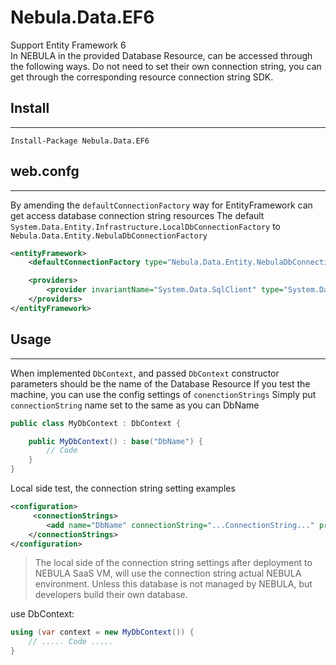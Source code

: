 Nebula.Data.EF6
================

Support Entity Framework 6  
In NEBULA in the provided Database Resource, can be accessed through the following ways.
Do not need to set their own connection string, you can get through the corresponding resource connection string SDK.  

## Install
----------------

	Install-Package Nebula.Data.EF6

## web.confg
----------------

By amending the `defaultConnectionFactory` way for EntityFramework can get access database connection string resources
The default `System.Data.Entity.Infrastructure.LocalDbConnectionFactory` to `Nebula.Data.Entity.NebulaDbConnectionFactory`  

```xml
<entityFramework>
    <defaultConnectionFactory type="Nebula.Data.Entity.NebulaDbConnectionFactory, Nebula.Data.Entity" />

    <providers>
        <provider invariantName="System.Data.SqlClient" type="System.Data.Entity.SqlServer.SqlProviderServices, EntityFramework.SqlServer" />
    </providers>
</entityFramework>
```

## Usage
----------------

When implemented `DbContext`, and passed `DbContext` constructor parameters should be the name of the Database Resource
If you test the machine, you can use the config settings of `conenctionStrings`
Simply put `connectionString` name set to the same as you can DbName

```csharp
public class MyDbContext : DbContext {

	public MyDbContext() : base("DbName") {
		// Code
	}
}
```

Local side test, the connection string setting examples

```xml
<configuration>
     <connectionStrings>
        <add name="DbName" connectionString="...ConnectionString..." providerName="System.Data.SqlClient" />
    </connectionStrings>
</configuration>
```

> The local side of the connection string settings after deployment to NEBULA SaaS VM, will use the connection string actual NEBULA environment.
> Unless this database is not managed by NEBULA, but developers build their own database.  

use DbContext:  

```csharp
using (var context = new MyDbContext()) {
	// ..... Code .....
}
```
